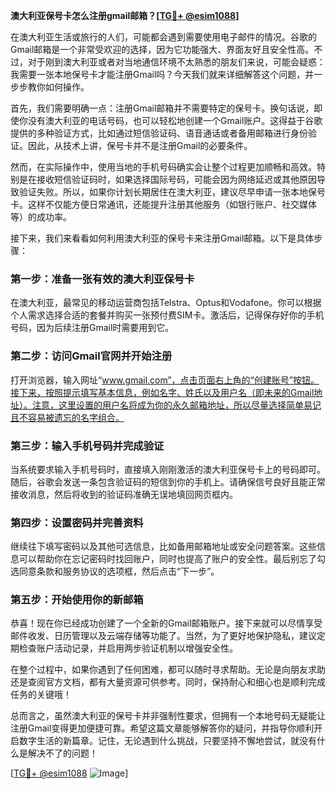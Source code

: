 **澳大利亚保号卡怎么注册gmail邮箱？[[TG💪+ @esim1088](https://t.me/s/esim1088)]**

在澳大利亚生活或旅行的人们，可能都会遇到需要使用电子邮件的情况。谷歌的Gmail邮箱是一个非常受欢迎的选择，因为它功能强大、界面友好且安全性高。不过，对于刚到澳大利亚或者对当地通信环境不太熟悉的朋友们来说，可能会疑惑：我需要一张本地保号卡才能注册Gmail吗？今天我们就来详细解答这个问题，并一步步教你如何操作。

首先，我们需要明确一点：注册Gmail邮箱并不需要特定的保号卡。换句话说，即使你没有澳大利亚的电话号码，也可以轻松地创建一个Gmail账户。这得益于谷歌提供的多种验证方式，比如通过短信验证码、语音通话或者备用邮箱进行身份验证。因此，从技术上讲，保号卡并不是注册Gmail的必要条件。

然而，在实际操作中，使用当地的手机号码确实会让整个过程更加顺畅和高效。特别是在接收短信验证码时，如果选择国际号码，可能会因为网络延迟或其他原因导致验证失败。所以，如果你计划长期居住在澳大利亚，建议尽早申请一张本地保号卡。这样不仅能方便日常通讯，还能提升注册其他服务（如银行账户、社交媒体等）的成功率。

接下来，我们来看看如何利用澳大利亚的保号卡来注册Gmail邮箱。以下是具体步骤：

### 第一步：准备一张有效的澳大利亚保号卡

在澳大利亚，最常见的移动运营商包括Telstra、Optus和Vodafone。你可以根据个人需求选择合适的套餐并购买一张预付费SIM卡。激活后，记得保存好你的手机号码，因为后续注册Gmail时需要用到它。

### 第二步：访问Gmail官网并开始注册

打开浏览器，输入网址“www.gmail.com”，点击页面右上角的“创建账号”按钮。接下来，按照提示填写基本信息，例如名字、姓氏以及用户名（即未来的Gmail地址）。注意，这里设置的用户名将成为你的永久邮箱地址，所以尽量选择简单易记且不容易被遗忘的名字组合。

### 第三步：输入手机号码并完成验证

当系统要求输入手机号码时，直接填入刚刚激活的澳大利亚保号卡上的号码即可。随后，谷歌会发送一条包含验证码的短信到你的手机上。请确保信号良好且能正常接收消息，然后将收到的验证码准确无误地填回网页框内。

### 第四步：设置密码并完善资料

继续往下填写密码以及其他可选信息，比如备用邮箱地址或安全问题答案。这些信息可以帮助你在忘记密码时找回账户，同时也提高了账户的安全性。最后别忘了勾选同意条款和服务协议的选项框，然后点击“下一步”。

### 第五步：开始使用你的新邮箱

恭喜！现在你已经成功创建了一个全新的Gmail邮箱账户。接下来就可以尽情享受邮件收发、日历管理以及云端存储等功能了。当然，为了更好地保护隐私，建议定期检查账户活动记录，并启用两步验证机制以增强安全性。

在整个过程中，如果你遇到了任何困难，都可以随时寻求帮助。无论是向朋友求助还是查阅官方文档，都有大量资源可供参考。同时，保持耐心和细心也是顺利完成任务的关键哦！

总而言之，虽然澳大利亚的保号卡并非强制性要求，但拥有一个本地号码无疑能让注册Gmail变得更加便捷可靠。希望这篇文章能够解答你的疑问，并指导你顺利开启数字生活的新篇章。记住，无论遇到什么挑战，只要坚持不懈地尝试，就没有什么是解决不了的问题！

[[TG💪+ @esim1088](https://t.me/s/esim1088) ![Image](https://i.postimg.cc/4NQfJmqS/Snipaste-2025-05-13-00-14-12.png)]